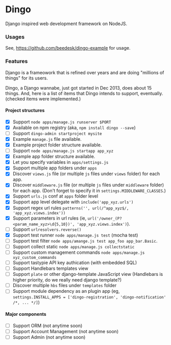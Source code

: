 # Dingo

Django inspired web development framework on NodeJS.


### Usages

See, https://github.com/beedesk/dingo-example for usage.


### Features

Django is a frameowork that is refined over years and are doing "millions of things" for its users. 

Dingo, a Django wannabe, just got started in Dec 2013, does about 15 things. And, here is a list of items that Dingo intends to support, eventually. 
(checked items were implemented.)


#### Project structures

- [x] Support `node apps/manage.js runserver $PORT`
- [x] Available on npm registry (aka, `npm install dingo --save`)
- [ ] Support `dingo-admin startproject mysite`
- [x] Example `manage.js` file available.
- [x] Example project folder structure available.
- [ ] Support `node apps/manage.js startapp app_xyz`
- [x] Example app folder structure available.
- [x] Let you specify variables in `apps/settings.js`
- [x] Support multiple app folders under `apps`
- [x] Discover `views.js` file (or multiple `js` files under `views` folder) for each app.
- [x] Discover `middleware.js` file (or multiple `js` files under `middleware` folder) for each app. (Don't forget to specify it in `settings.MIDDLEWARE_CLASSES`.)
- [x] Support `urls.js` conf at `apps` folder level
- [x] Support app level delegate with `include('app_xyz.urls')`
- [x] Support regex url rules `patterns('', url(/^app_xyz$/, 'app_xyz.views.index'))`
- [x] Support parameters in url rules (ie, `url('/owner_(P?<param_name_xyz>\d{5,10})', 'app_xyz.views.index')`).
- [ ] Support `urlresolvers.reverse()`
- [x] Support test runner `node apps/manage.js test` (mocha test)
- [ ] Support test filter `node apps/amange.js test app_foo app_bar.Basic`.
- [ ] Support collect static `node apps/manage.js collectstatic`
- [ ] Support custom management commands `node apps/manage.js xyz_custom_commands`
- [ ] Support tastypie API key authication (with embedded SQL)
- [ ] Support Handlebars templates view
- [ ] Support `plate` or other django-template JavaScript view (Handlebars is higher priority, do we really need django template?)
- [ ] Discover multiple `hbs` files under `templates` folder
- [ ] Support module dependency as an plugin app (eg, `settings.INSTALL_APPS = ['dingo-registration', 'dingo-notification' /*, ... */]`)

#### Major components

- [ ] Support ORM (not anytime soon)
- [ ] Support Account Management (not anytime soon)
- [ ] Support Admin (not anytime soon)
